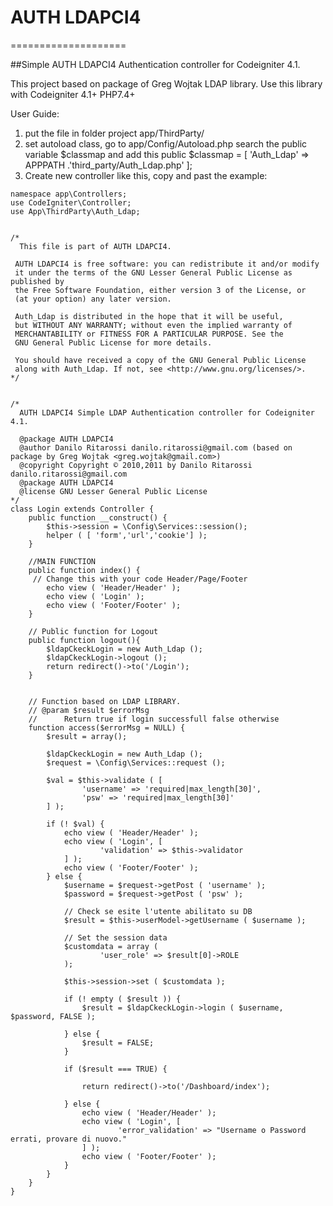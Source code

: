 # AUTH LDAPCI4
====================

##Simple AUTH LDAPCI4 Authentication controller for Codeigniter 4.1.

This project based on package of Greg Wojtak LDAP library.
Use this library with Codeigniter 4.1+ PHP7.4+

User Guide: 
1. put the file in folder project app/ThirdParty/
2. set autoload class, go to app/Config/Autoload.php search the public variable $classmap and add this
public $classmap = [
'Auth_Ldap' => APPPATH .'third_party/Auth_Ldap.php'
];
3. Create new controller like this, copy and past the example:<br>

```<?php
namespace app\Controllers;
use CodeIgniter\Controller; 
use App\ThirdParty\Auth_Ldap;


/*
  This file is part of AUTH LDAPCI4.

 AUTH LDAPCI4 is free software: you can redistribute it and/or modify
 it under the terms of the GNU Lesser General Public License as published by
 the Free Software Foundation, either version 3 of the License, or
 (at your option) any later version.

 Auth_Ldap is distributed in the hope that it will be useful,
 but WITHOUT ANY WARRANTY; without even the implied warranty of
 MERCHANTABILITY or FITNESS FOR A PARTICULAR PURPOSE. See the
 GNU General Public License for more details.
 
 You should have received a copy of the GNU General Public License
 along with Auth_Ldap. If not, see <http://www.gnu.org/licenses/>. 
*/


/*
  AUTH LDAPCI4 Simple LDAP Authentication controller for Codeigniter 4.1.
 
  @package AUTH LDAPCI4
  @author Danilo Ritarossi danilo.ritarossi@gmail.com (based on package by Greg Wojtak <greg.wojtak@gmail.com>)
  @copyright Copyright © 2010,2011 by Danilo Ritarossi danilo.ritarossi@gmail.com
  @package AUTH LDAPCI4
  @license GNU Lesser General Public License
*/ 
class Login extends Controller { 	
	public function __construct() {		
		$this->session = \Config\Services::session();
		helper ( [ 'form','url','cookie'] );
	}
	
	//MAIN FUNCTION	 
	public function index() {	
	 // Change this with your code Header/Page/Footer	
		echo view ( 'Header/Header' );
		echo view ( 'Login' );
		echo view ( 'Footer/Footer' );
	}

	// Public function for Logout
	public function logout(){
		$ldapCkeckLogin = new Auth_Ldap ();
		$ldapCkeckLogin->logout ();
		return redirect()->to('/Login'); 
	}
	
	
	// Function based on LDAP LIBRARY.
	// @param $result $errorMsg
	//  	Return true if login successfull false otherwise
	function access($errorMsg = NULL) {
		$result = array();
	
		$ldapCkeckLogin = new Auth_Ldap ();
		$request = \Config\Services::request ();

		$val = $this->validate ( [ 
				'username' => 'required|max_length[30]',
				'psw' => 'required|max_length[30]'
		] );

		if (! $val) {
			echo view ( 'Header/Header' );
			echo view ( 'Login', [ 
					'validation' => $this->validator
			] );
			echo view ( 'Footer/Footer' );
		} else {
			$username = $request->getPost ( 'username' );
			$password = $request->getPost ( 'psw' );

			// Check se esite l'utente abilitato su DB
			$result = $this->userModel->getUsername ( $username );
			
			// Set the session data
			$customdata = array (
					'user_role' => $result[0]->ROLE
			);
			
			$this->session->set ( $customdata );			
			
			if (! empty ( $result )) {
				$result = $ldapCkeckLogin->login ( $username, $password, FALSE );				
				
			} else {
				$result = FALSE;
			}

			if ($result === TRUE) {				
				
				return redirect()->to('/Dashboard/index'); 
				
			} else {
				echo view ( 'Header/Header' );
				echo view ( 'Login', [ 
						'error_validation' => "Username o Password errati, provare di nuovo."
				] );
				echo view ( 'Footer/Footer' );
			}
		}		
	}	
}
```



